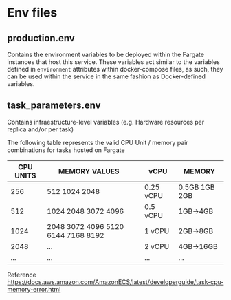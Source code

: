 # Env files
## production.env

Contains the environment variables to be deployed within the Fargate instances that host this service. These variables act similar to the variables defined in `environment` attributes within docker-compose files, as such, they can be used within the service in the same fashion as Docker-defined variables.

## task_parameters.env

Contains infraestructure-level variables (e.g. Hardware resources per replica and/or per task)

The following table represents the valid CPU Unit / memory pair combinations for tasks hosted on Fargate

| CPU UNITS | MEMORY VALUES                      |   | vCPU      | MEMORY        |
|-----------|------------------------------------|---|-----------|---------------|
| 256       | 512 1024 2048                      |   | 0.25 vCPU | 0.5GB 1GB 2GB |
| 512       | 1024 2048 3072 4096                |   | 0.5 vCPU  | 1GB->4GB      |
| 1024      | 2048 3072 4096 5120 6144 7168 8192 |   | 1 vCPU    | 2GB->8GB      |
| 2048      | ...                                |   | 2 vCPU    | 4GB->16GB     |
| ...       | ...                                |   | ...       | ...           |

Reference
https://docs.aws.amazon.com/AmazonECS/latest/developerguide/task-cpu-memory-error.html
